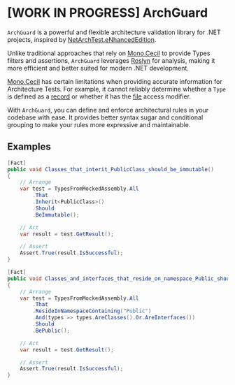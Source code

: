 # [WORK IN PROGRESS] ArchGuard

`ArchGuard` is a powerful and flexible architecture validation library for .NET projects, inspired by [NetArchTest.eNhancedEdition](https://github.com/NeVeSpl/NetArchTest.eNhancedEdition). 

Unlike traditional approaches that rely on [Mono.Cecil](https://www.mono-project.com/docs/tools+libraries/libraries/Mono.Cecil/) to provide Types filters and assertions, `ArchGuard` leverages [Roslyn](https://github.com/dotnet/roslyn) for analysis, making it more efficient and better suited for modern .NET development.

[Mono.Cecil](https://www.mono-project.com/docs/tools+libraries/libraries/Mono.Cecil/) has certain limitations when providing accurate information for Architecture Tests. For example, it cannot reliably determine whether a `Type` is defined as a [record](https://learn.microsoft.com/en-us/dotnet/csharp/language-reference/builtin-types/record) or whether it has the [file](https://learn.microsoft.com/en-us/dotnet/csharp/language-reference/keywords/file) access modifier.

With `ArchGuard`, you can define and enforce architectural rules in your codebase with ease. It provides better syntax sugar and conditional grouping to make your rules more expressive and maintainable.

## Examples

``` csharp
[Fact]
public void Classes_that_interit_PublicClass_should_be_immutable()
{
    // Arrange
    var test = TypesFromMockedAssembly.All
        .That
        .Inherit<PublicClass>()
        .Should
        .BeImmutable();

    // Act
    var result = test.GetResult();

    // Assert
    Assert.True(result.IsSuccessful);
}
```

``` csharp
[Fact]
public void Classes_and_interfaces_that_reside_on_namespace_Public_should_be_public()
{
    // Arrange
    var test = TypesFromMockedAssembly.All
        .That
        .ResideInNamespaceContaining("Public")
        .And(types => types.AreClasses().Or.AreInterfaces())
        .Should
        .BePublic();

    // Act
    var result = test.GetResult();

    // Assert
    Assert.True(result.IsSuccessful);
}
```
